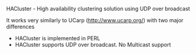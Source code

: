 HACluster - High availability clustering solution using UDP over broadcast

It works very similarly to UCarp (http://www.ucarp.org/) with
two major differences

- HACluster is implemented in PERL
- HACluster supports UDP over broadcast. No Multicast support

